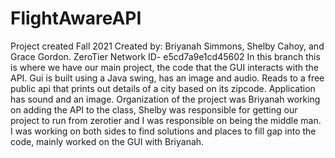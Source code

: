 # FlightAwareAPI
Project created Fall 2021
Created by: Briyanah Simmons, Shelby Cahoy, and Grace Gordon. 
ZeroTier Network ID- e5cd7a9e1cd45602 In this branch this is where we have our main project, the code that the GUI interacts with the API. Gui is built using a Java swing, has an image and audio. Reads to a free public api that prints out details of a city based on its zipcode. Application has sound and an image. 
Organization of the project was Briyanah working on adding the API to the class, Shelby was responsible for getting our project to run from zerotier and I was responsible on being the middle man. I was working on both sides to find solutions and places to fill gap into the code, mainly worked on the GUI with Briyanah. 
